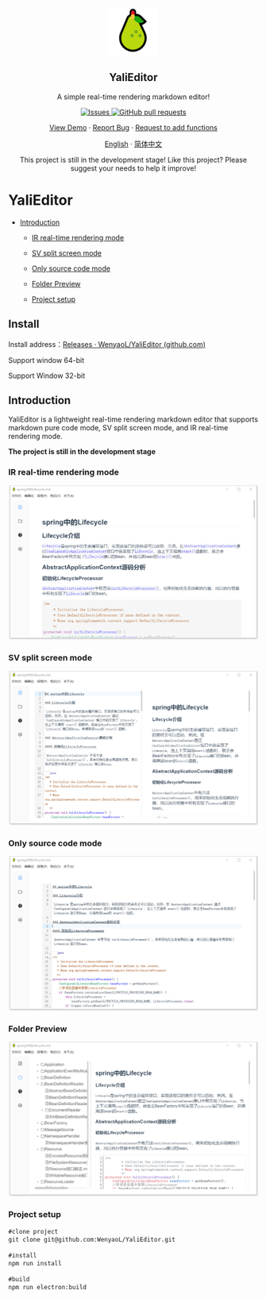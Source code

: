 <p align="center">
 <img width="100px" src="./public/yali.png" align="center" alt="GitHub Readme Stats" />
 <h2 align="center">YaliEditor</h2>
 <p align="center">A simple real-time rendering markdown editor!</p>
</p>
  <p align="center">
    <a href="https://github.com/anuraghazra/github-readme-stats/issues">
      <img alt="Issues" src="https://img.shields.io/github/issues/WenyaoL/YaliEditor?color=0088ff" />
    </a>
    <a href="https://github.com/anuraghazra/github-readme-stats/pulls">
      <img alt="GitHub pull requests" src="https://img.shields.io/github/issues-pr/WenyaoL/YaliEditor?color=0088ff" />
    </a>
    <br />
  </p>
  <p align="center">
    <a href="#demo">View Demo</a>
    ·
    <a href="https://github.com/WenyaoL/YaliEditor/issues/new/choose">Report Bug</a>
    ·
    <a href="https://github.com/WenyaoL/YaliEditor/issues/new/choose">Request to add functions</a>
  </p>
  <p align="center">
    <a href="/README.md">English</a>
    ·
    <a href="/docs/README_CN.md">简体中文</a>
  </p>


<p align="center">This project is still in the development stage! Like this project? Please suggest your needs to help it improve!
</p>


# YaliEditor

- [Introduction](#Introduction)
  - [IR real-time rendering mode](\#ir-real-time-rendering-mode)

  - [SV split screen mode](#sv-split-screen-mode)

  - [Only source code mode](#only-source-code-mode)

  - [Folder Preview](#folder-Preview)

  - [Project setup](#project-setup)



## Install

Install address：[Releases · WenyaoL/YaliEditor (github.com)](https://github.com/WenyaoL/YaliEditor/releases)

Support window 64-bit

Support Window 32-bit

## Introduction

YaliEditor is a lightweight real-time rendering markdown editor that supports markdown pure code mode, SV split screen mode, and IR real-time rendering mode.

**The project is still in the development stage**

### IR real-time rendering mode

![163](./docs/imgs/163.png)



### SV split screen mode

![164](./docs/imgs/164.png)



### Only source code mode

![165](./docs/imgs/165.png)



### Folder Preview

![166](./docs/imgs/166.png)



### Project setup

```shell
#clone project
git clone git@github.com:WenyaoL/YaliEditor.git

#install
npm run install

#build
npm run electron:build
```





